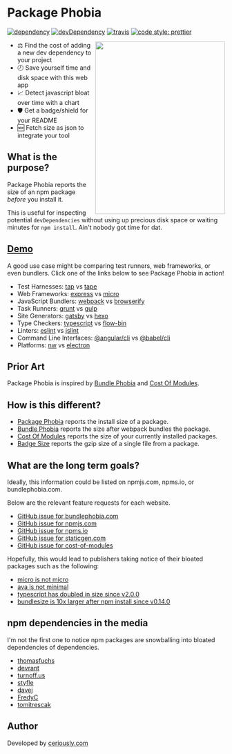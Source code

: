 # Package Phobia

[![dependency](https://david-dm.org/styfle/packagephobia.svg)](https://david-dm.org/styfle/packagephobia)
[![devDependency](https://david-dm.org/styfle/packagephobia/dev-status.svg)](https://david-dm.org/styfle/packagephobia#info=devDependencies)
[![travis](https://travis-ci.org/styfle/packagephobia.svg?branch=master)](https://travis-ci.org/styfle/packagephobia)
[![code style: prettier](https://img.shields.io/badge/code_style-prettier-ff69b4.svg)](https://github.com/prettier/prettier)

<a href="http://turnoff.us/geek/npm-install/"><img src="http://turnoff.us/image/en/npm-install.png" width=300 height=400 align="right" /></a>


- ⚖️ Find the cost of adding a new dev dependency to your project
- 🕗 Save yourself time and disk space with this web app
- 📈 Detect javascript bloat over time with a chart
- 🛡️ Get a badge/shield for your README
- 🆕 Fetch size as json to integrate your tool

## What is the purpose?

Package Phobia reports the size of an npm package *before* you install it.

This is useful for inspecting potential `devDependencies` without using up precious disk space or waiting minutes for `npm install`. Ain't nobody got time for dat.

## [Demo](https://packagephobia.now.sh)

A good use case might be comparing test runners, web frameworks, or even bundlers. Click one of the links below to see Package Phobia in action!

- Test Harnesses: [tap](https://packagephobia.now.sh/result?p=tap) vs [tape](https://packagephobia.now.sh/result?p=tape)
- Web Frameworks: [express](https://packagephobia.now.sh/result?p=express) vs [micro](https://packagephobia.now.sh/result?p=micro)
- JavaScript Bundlers: [webpack](https://packagephobia.now.sh/result?p=webpack) vs [browserify](https://packagephobia.now.sh/result?p=browserify)
- Task Runners: [grunt](https://packagephobia.now.sh/result?p=grunt) vs [gulp](https://packagephobia.now.sh/result?p=gulp)
- Site Generators: [gatsby](https://packagephobia.now.sh/result?p=gatsby) vs [hexo](https://packagephobia.now.sh/result?p=hexo)
- Type Checkers: [typescript](https://packagephobia.now.sh/result?p=typescript) vs [flow-bin](https://packagephobia.now.sh/result?p=flow-bin)
- Linters: [eslint](https://packagephobia.now.sh/result?p=eslint) vs [jslint](https://packagephobia.now.sh/result?p=jslint)
- Command Line Interfaces: [@angular/cli](https://packagephobia.now.sh/result?p=%40angular%2Fcli) vs [@babel/cli](https://packagephobia.now.sh/result?p=%40babel%2Fcli)
- Platforms: [nw](https://packagephobia.now.sh/result?p=nw) vs [electron](https://packagephobia.now.sh/result?p=electron)

## Prior Art

Package Phobia is inspired by [Bundle Phobia](https://github.com/pastelsky/bundlephobia) and [Cost Of Modules](https://github.com/siddharthkp/cost-of-modules).

## How is this different?

- [Package Phobia](https://packagephobia.now.sh) reports the install size of a package.
- [Bundle Phobia](https://bundlephobia.com) reports the size after webpack bundles the package.
- [Cost Of Modules](https://github.com/siddharthkp/cost-of-modules) reports the size of your currently installed packages.
- [Badge Size](https://github.com/ngryman/badge-size) reports the gzip size of a single file from a package.

## What are the long term goals?

Ideally, this information could be listed on npmjs.com, npms.io, or bundlephobia.com.

Below are the relevant feature requests for each website.

- [GitHub issue for bundlephobia.com](https://github.com/pastelsky/bundlephobia/issues/40)
- [GitHub issue for npmjs.com](https://github.com/npm/www/issues/197)
- [GitHub issue for npms.io](https://github.com/npms-io/npms-www/issues/219)
- [GitHub issue for staticgen.com](https://github.com/netlify/staticgen/issues/359)
- [GitHub issue for cost-of-modules](https://github.com/siddharthkp/cost-of-modules/issues/50)

Hopefully, this would lead to publishers taking notice of their bloated packages such as the following:

- [micro is not micro](https://github.com/zeit/micro/issues/234)
- [ava is not minimal](https://github.com/avajs/ava/issues/1622)
- [typescript has doubled in size since v2.0.0](https://github.com/Microsoft/TypeScript/issues/23339)
- [bundlesize is 10x larger after npm install since v0.14.0](https://github.com/siddharthkp/bundlesize/issues/213)

## npm dependencies in the media

I'm not the first one to notice npm packages are snowballing into bloated dependencies of dependencies.

- [thomasfuchs](https://twitter.com/thomasfuchs/status/977541462199029760)
- [devrant](https://devrant.com/rants/760537/heaviest-objects-in-the-universe)
- [turnoff.us](http://turnoff.us/geek/npm-install/)
- [styfle](https://twitter.com/styfle/status/968180698149539841)
- [davej](https://github.com/npm/npm/issues/10361)
- [FredyC](https://github.com/yarnpkg/yarn/issues/2088)
- [tomitrescak](https://github.com/npm/npm/issues/12515)

## Author

Developed by [ceriously.com](https://www.ceriously.com)
